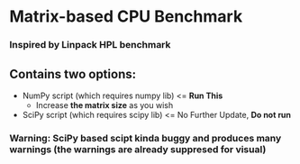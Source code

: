 # Matrix-based CPU Benchmark #
### Inspired by Linpack HPL benchmark ###

## Contains two options: ##
* NumPy script (which requires numpy lib) <= **Run This**
    * Increase **the matrix size** as you wish
* SciPy script (which requires scipy lib) <= No Further Update, **Do not run**

### Warning: SciPy based scipt kinda buggy and produces many warnings (the warnings are already suppresed for visual) ###

